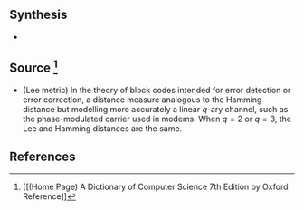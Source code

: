 ## Synthesis
- 
## Source [^1]
- (Lee metric) In the theory of block codes intended for error detection or error correction, a distance measure analogous to the Hamming distance but modelling more accurately a linear $q$-ary channel, such as the phase-modulated carrier used in modems. When $q=2$ or $q=3$, the Lee and Hamming distances are the same.
## References

[^1]: [[(Home Page) A Dictionary of Computer Science 7th Edition by Oxford Reference]]